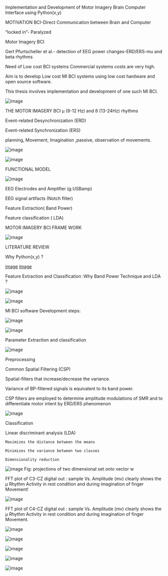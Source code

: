 
Implementation and Development of Motor Imagery Brain Computer Interface using Python(x,y)


MOTIVATION
  BCI-Direct Communication between Brain and Computer
  
  “locked in”- Paralyzed
  
  Motor Imagery BCI
  
  Gert Pfurtscheller et al.- detection of EEG power changes-ERD/ERS-mu and beta rhythms
  
  Need of  Low cost BCI systems
      Commercial systems costs are very high.

 Aim is to develop Low cost MI BCI  systems using low cost hardware and open source software.

This thesis  involves implementation and development of one such  MI BCI.

![image](https://user-images.githubusercontent.com/117635899/213846615-6d63e125-d91c-4e99-9b0a-3537e822f8cf.png)


THE MOTOR IMAGERY BCI
  µ (8-12 Hz) and ß (13-24Hz) rhythms
  
  Event-related Desynchronization (ERD)
  
  Event-related Synchronization (ERS)
  
  planning, Movement, Imagination ,passive, observation of movements.

![image](https://user-images.githubusercontent.com/117635899/213846669-65caf57d-59ee-40f4-856d-07ec5cb21ac5.png)

![image](https://user-images.githubusercontent.com/117635899/213846679-0a2eb8e7-e984-4cbc-8fda-0a8ae9991b39.png)

FUNCTIONAL MODEL

![image](https://user-images.githubusercontent.com/117635899/213846708-893487d3-453d-4114-9049-ed0c60aa5bab.png)

EEG Electrodes and Amplifier (g.USBamp)

EEG signal artifacts (Notch filter)

Feature Extraction( Band Power)

Feature classification ( LDA)

MOTOR IMAGERY BCI FRAME WORK

![image](https://user-images.githubusercontent.com/117635899/213846758-0d766411-4934-43dd-b336-6de002902733.png)

LITERATURE REVIEW

Why Python(x,y) ?

[image](https://user-images.githubusercontent.com/117635899/213846800-6c982089-a436-4564-8682-f7bfc91ce1ea.png)
[image](https://user-images.githubusercontent.com/117635899/213846816-56397f04-686b-4598-8c5a-37b5dc1601c1.png)

Feature Extraction and Classification :Why Band Power Technique and LDA ?

![image](https://user-images.githubusercontent.com/117635899/213846868-4297612f-270a-43cd-8937-8045982b7e77.png)

![image](https://user-images.githubusercontent.com/117635899/213846881-5f4e48d1-e032-4a89-9cac-ed2015c21318.png)

MI BCI software Development steps:

![image](https://user-images.githubusercontent.com/117635899/213846909-138796b0-16ba-4ef8-8a86-4317053c7641.png)

![image](https://user-images.githubusercontent.com/117635899/213846923-9612bc2f-a7e2-465c-8ead-6d6c7544d039.png)

Parameter Extraction and classification

![image](https://user-images.githubusercontent.com/117635899/213846933-f8cf8d22-1173-413b-9b63-3c731de58b18.png)

Preprocessing

Common Spatial Filtering (CSP)

  Spatial-filters that increase/decrease the variance.
  
  Variance of BP-filtered signals is equivalent to its band power.
  
  CSP filters are employed to determine amplitude modulations of SMR and to differentiate motor intent by ERD/ERS phenomenon

![image](https://user-images.githubusercontent.com/117635899/213846983-84de30e5-92cf-4127-83eb-392d7e05abad.png)

Classification

Linear discriminant analysis (LDA)

    Maximizes the distance between the means 

    Minimizes the variance between two classes

    Dimensionality reduction

![image](https://user-images.githubusercontent.com/117635899/213847063-55a0e471-fa19-4310-afb6-6dd34a40d6d8.png)
Fig: projections of two dimensional set onto vector  w

FFT  plot of C3-CZ digital out : sample Vs. Amplitude (mv) clearly shows the µ  Rhythm Activity in rest condition and during  imagination of  finger Movement!

![image](https://user-images.githubusercontent.com/117635899/213847109-628d3724-b369-4d06-b0bb-685a9ac6af73.png)

FFT  plot of C4-CZ digital out : sample Vs. Amplitude (mv) clearly shows the µ  Rhythm Activity in rest condition and during  imagination of  finger Movement.

![image](https://user-images.githubusercontent.com/117635899/213847128-3069053d-9433-4664-a8d4-0b7dda433632.png)

![image](https://user-images.githubusercontent.com/117635899/213847143-aa835e59-162f-452f-b9b2-5f99e965ab38.png)

![image](https://user-images.githubusercontent.com/117635899/213847179-229813f0-d082-4903-b3b6-ac60d74360ff.png)

![image](https://user-images.githubusercontent.com/117635899/213847193-c68f8fb6-468a-4ca3-9b47-41880fec21c6.png)

![image](https://user-images.githubusercontent.com/117635899/213847214-edca8769-051f-45cb-b3df-0bfcc5a1d571.png)












